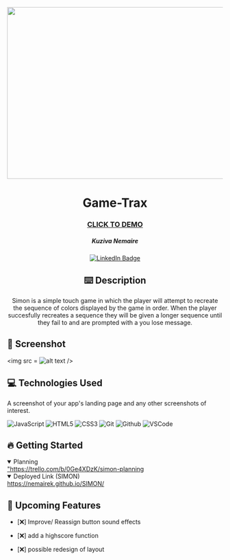 <div id="header" align="center">

  <img src=https://pm1.aminoapps.com/6832/9f5f82bd29c7174aef24b76529ea3b0599913a91v2_hq.jpg width="800" height="400">

</div>

  <div id="description" align="center">

  # Game-Trax

  ### [CLICK TO DEMO](https://game-trax-5085ddcbb9e3.herokuapp.com/)

  ##### Kuziva Nemaire

  [![LinkedIn Badge](https://img.shields.io/badge/-@kuzivanemaire-blue?style=flat&logo=Linkedin&logoColor=black)](https://www.linkedin.com/in/kuziva-nemaire-4b03a3191/)

  ## :keyboard: Description

 Simon is a simple touch game in which the player will attempt to recreate the sequence of colors displayed by the game in order. When the player succesfully recreates a sequence they will be given a longer sequence until they fail to and are prompted with a you lose message.

  </div>

  ## :camera_flash: Screenshot

 <img src =
    ![alt text](image-1.png)
  />
 
  ## :computer: Technologies Used
  A screenshot of your app's landing page and any other screenshots of interest.

  
  ![JavaScript](https://img.shields.io/badge/-JavaScript-05122A?style=flat&logo=javascript)
  ![HTML5](https://img.shields.io/badge/-HTML5-05122A?style=flat&logo=html5)
  ![CSS3](https://img.shields.io/badge/-CSS-05122A?style=flat&logo=css3)
  ![Git](https://img.shields.io/badge/-Git-05122A?style=flat&logo=git)
  ![Github](https://img.shields.io/badge/-GitHub-05122A?style=flat&logo=github)
  ![VSCode](https://img.shields.io/badge/-VS_Code-05122A?style=flat&logo=visualstudio)
  
## :fire: Getting Started


<details open>
 <summary> Planning </summary>
  <a href="https://trello.com/b/0Ge4XDzK/simon-planning"
    > "https://trello.com/b/0Ge4XDzK/simon-planning </a
  >

</details>

<details open>
  <summary> Deployed Link (SIMON) </summary>
  <a href="https://nemairek.github.io/SIMON/"
    > https://nemairek.github.io/SIMON/ </a
  >
</details>

## :satellite: Upcoming Features

- [:x:] Improve/ Reassign button sound effects

- [:x:] add a highscore function

- [:x:] possible redesign of layout
